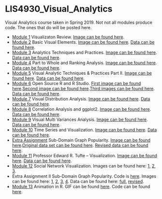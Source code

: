 # LIS4930_Visual_Analytics
Visual Analytics course taken in Spring 2019.
Not not all modules produce code. The ones that do will be posted here. 

* [Module 1](https://advancedstats1337.wordpress.com/2019/01/07/visualization-review/) Visualizaton Review. [Image can be found here](/images/Purchases_by_month_1.png).
* [Module 2](https://advancedstats1337.wordpress.com/2019/01/17/basic-visual-elements/) Basic Visual Elements. [Image can be found here](/images/Florida_Public_Libraries_Heatmap.png). [Data can be found here](/data/Florida_Public_Libraries-Florida_Public_Libraries.csv).
* [Module 3](https://advancedstats1337.wordpress.com/2019/01/25/analytics-techniques-and-practices/) Analytics Techniques and Practices. [Image can be found here](/images/florida_public_libraries_heatmap_population_web.jpg). [Data can be found here](/data/Florida_Public_Libraries-Florida_Public_Libraries.csv). 
* [Module 4](https://advancedstats1337.wordpress.com/2019/02/01/part-to-whole-and-ranking-analysis/) Part to Whole and Ranking Analysis. [Image can be found here](/images/basic-line.jpeg.png). [Data can be found here](/data/data.csv).
* [Module 5](https://advancedstats1337.wordpress.com/2019/02/04/visual-analytics-techniques-practices-part-ii/) Visual Analytic Techniques & Practices Part II. [Image can be found here](/images/Dashboard_1.png). [Data can be found here](/data/data.csv).
* [Module 6](https://advancedstats1337.wordpress.com/2019/02/13/open-source-r-and-r-studio/) Open Source R and R Studio. [First image can be found here](/images/Iris_bar_chart.jpeg).[Second image can be found here](/images/Iris_bar_chart_2.jpeg).[Third images can be found here](/images/Iris_bar_chart_3.jpeg). [Data can be found here](https://archive.ics.uci.edu/ml/machine-learning-databases/iris/). 
* [Module 7](https://advancedstats1337.wordpress.com/2019/02/17/visual-distribution-analysis/) Visual Distribution Analysis. [Image can be found here](/images/week7.jpeg). [Data can be found here](https://www.kaggle.com/ruiromanini/mtcars).
* [Module 8](https://advancedstats1337.wordpress.com/2019/02/22/correlation-analysis-and-ggplot2/) Correlation Analysis and ggplot2. [Image can be found here](/images/week8.jpeg). [Data can be found here](https://www.kaggle.com/ruiromanini/mtcars). 
* [Module 9](https://advancedstats1337.wordpress.com/2019/03/11/visual-multi-variances-analysis/) Visual Multi Variances Analysis. [Image can be found here](/images/week9.jpeg). [Data can be found here](https://stat.ethz.ch/R-manual/R-devel/library/datasets/html/esoph.html). 
* [Module 10](https://advancedstats1337.wordpress.com/2019/03/12/time-series-and-visualization/) Time Series and Visualization. [Image can be found here](/images/week10.jpeg). [Data can be found here](https://stat.ethz.ch/R-manual/R-devel/library/datasets/html/nhtemp.html).
* [Extra Assignment](https://advancedstats1337.wordpress.com/2019/03/18/sub-domain-graph-popularity/) Sub-Domain Graph Popularity. [Image can be found here](/images/subDomainPlot.jpeg).[Original data set can be found here](/data/Extra_Assignment.xlsx). [Revised data can be found here](extraCredit.csv).
* [Module 11](https://advancedstats1337.wordpress.com/2019/03/18/professor-edward-r-tufte-visualization/) Professor Edward R. Tufte – Visualization. [Image can be found here](/images/week11.jpeg). [Data can be found here](https://stat.ethz.ch/R-manual/R-devel/library/datasets/html/faithful.html).
* [Module 12](https://advancedstats1337.wordpress.com/2019/03/28/social-network-visualization/) Social Network Visualization. Images can be found here: [1](/images/week12_p1.png), [2](/images/week12_p2.png), [3](/images/week12_p3.png). 
* Extra Assignment II Sub-Domain Graph Popularity. Code is [here](/extraAssignment_2.R). Images can be found here: [1](/images/p1_totalNumGraph.jpeg), [2](/images/p2_totalNumGraph.jpeg), [3](/images/p3_distGraph.jpeg), [4](/images/p4_compGraph.jpeg). Data can be found here: [full](/data/Extra_Assignment_full.xlsx), [revised](/data/Extra_Assignment_select.csv).
* [Module 13](https://advancedstats1337.wordpress.com/2019/04/02/animation-in-r/) Animation in R. GIF can be found [here](/images/animation.gif). Code can be found [here](week13.R).
